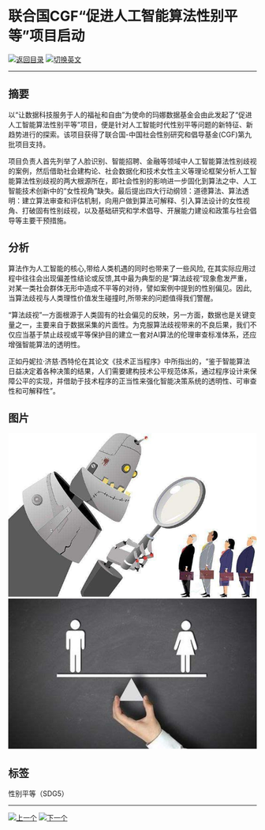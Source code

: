 # 联合国CGF“促进人工智能算法性别平等”项目启动

[![返回目录](http://img.shields.io/badge/点击-返回目录-875A7B.svg?style=flat&colorA=8F8F8F)](/)
[![切换英文](http://img.shields.io/badge/切换-英文-875A7B.svg?style=flat&colorA=8F8F8F)](https://doc.shanghaiopen.org.cn/case/5/en_1.html)

----------

## 摘要

以“让数据科技服务于人的福祉和自由”为使命的玛娜数据基金会由此发起了“促进人工智能算法性别平等”项目，便是针对人工智能时代性别平等问题的新特征、新趋势进行的探索。该项目获得了联合国-中国社会性别研究和倡导基金(CGF)第九批项目支持。

项目负责人首先列举了人脸识别、智能招聘、金融等领域中人工智能算法性别歧视的案例，然后借助社会建构论、社会数据化和技术女性主义等理论框架分析人工智能算法性别歧视的两大根源所在，即社会性别的影响进一步固化到算法之中、人工智能技术创新中的“女性视角”缺失。最后提出四大行动纲领：道德算法、算法透明：建立算法审查和评估机制，向用户做到算法可解释、引入算法设计的女性视角、打破固有性别歧视，以及基础研究和学术倡导、开展能力建设和政策与社会倡导等主要干预措施。

## 分析

算法作为人工智能的核心,带给人类机遇的同时也带来了一些风险, 在其实际应用过程中往往会出现偏差性结论或反馈,其中最为典型的是“算法歧视”现象愈发严重，对某一类社会群体无形中造成不平等的对待，譬如案例中提到的性别偏见。因此,当算法歧视与人类理性价值发生碰撞时,所带来的问题值得我们警醒。

“算法歧视”一方面根源于人类固有的社会偏见的反映，另一方面，数据也是关键变量之一，主要来自于数据采集的片面性。为克服算法歧视带来的不良后果，我们不仅应当基于禁止歧视或平等保护目的建立一套对AI算法的伦理审查标准体系，还应增强智能算法的透明性。

正如丹妮拉·济慈·西特伦在其论文《技术正当程序》中所指出的，“鉴于智能算法日益决定着各种决策的结果，人们需要建构技术公平规范体系，通过程序设计来保障公平的实现，并借助于技术程序的正当性来强化智能决策系统的透明性、可审查性和可解释性”。



## 图片

![图片](5.1.1.jpg)
![图片](5.1.2.jpg)

## 标签

性别平等（SDG5）



----------

 [![上一个](http://img.shields.io/badge/查看-上一个-875A7B.svg?style=flat&colorA=8F8F8F)](https://doc.shanghaiopen.org.cn/case/4/3.html)
 [![下一个](http://img.shields.io/badge/查看-下一个-875A7B.svg?style=flat&colorA=8F8F8F)](https://doc.shanghaiopen.org.cn/case/6/1.html)
 
 
